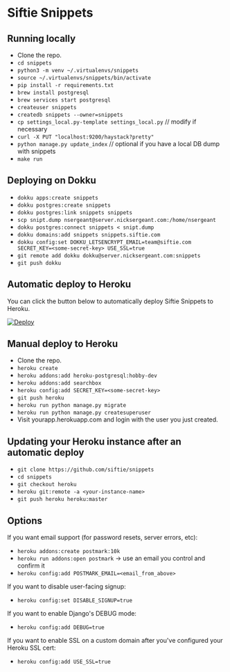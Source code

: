 # Siftie Snippets

## Running locally

- Clone the repo.
- `cd snippets`
- `python3 -m venv ~/.virtualenvs/snippets`
- `source ~/.virtualenvs/snippets/bin/activate`
- `pip install -r requirements.txt`
- `brew install postgresql`
- `brew services start postgresql`
- `createuser snippets`
- `createdb snippets --owner=snippets`
- `cp settings_local.py-template settings_local.py` // modify if necessary
- `curl -X PUT "localhost:9200/haystack?pretty"`
- `python manage.py update_index` // optional if you have a local DB dump with snippets
- `make run`

## Deploying on Dokku

- `dokku apps:create snippets`
- `dokku postgres:create snippets`
- `dokku postgres:link snippets snippets`
- `scp snipt.dump nsergeant@server.nicksergeant.com:/home/nsergeant`
- `dokku postgres:connect snippets < snipt.dump`
- `dokku domains:add snippets snippets.siftie.com`
- `dokku config:set DOKKU_LETSENCRYPT_EMAIL=team@siftie.com SECRET_KEY=<some-secret-key> USE_SSL=true`
- `git remote add dokku dokku@server.nicksergeant.com:snippets`
- `git push dokku`

## Automatic deploy to Heroku

You can click the button below to automatically deploy Siftie Snippets to Heroku.

[![Deploy](https://www.herokucdn.com/deploy/button.svg)](https://heroku.com/deploy?template=https://github.com/siftie/snippets)

## Manual deploy to Heroku

- Clone the repo.
- `heroku create`
- `heroku addons:add heroku-postgresql:hobby-dev`
- `heroku addons:add searchbox`
- `heroku config:add SECRET_KEY=<some-secret-key>`
- `git push heroku`
- `heroku run python manage.py migrate`
- `heroku run python manage.py createsuperuser`
- Visit yourapp.herokuapp.com and login with the user you just created.

## Updating your Heroku instance after an automatic deploy

- `git clone https://github.com/siftie/snippets`
- `cd snippets`
- `git checkout heroku`
- `heroku git:remote -a <your-instance-name>`
- `git push heroku heroku:master`

## Options

If you want email support (for password resets, server errors, etc):

- `heroku addons:create postmark:10k`
- `heroku run addons:open postmark` -> use an email you control and confirm it
- `heroku config:add POSTMARK_EMAIL=<email_from_above>`

If you want to disable user-facing signup:

- `heroku config:set DISABLE_SIGNUP=true`

If you want to enable Django's DEBUG mode:

- `heroku config:add DEBUG=true`

If you want to enable SSL on a custom domain after you've configured your
Heroku SSL cert:

- `heroku config:add USE_SSL=true`
